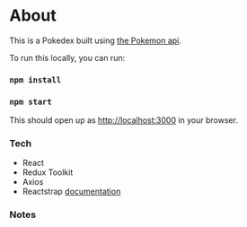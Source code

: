 # About

This is a Pokedex built using [the Pokemon api](https://pokeapi.co/).

To run this locally, you can run:

### `npm install`

### `npm start`

This should open up as [http://localhost:3000](http://localhost:3000) in your browser.

### Tech

- React
- Redux Toolkit
- Axios
- Reactstrap [documentation](https://github.com/reactstrap/reactstrap)

### Notes
